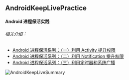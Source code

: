 ## AndroidKeepLivePractice

#### Android 进程保活实践

###### 相关介绍：

* [Android 进程保活系列：（一）利用 Activity 提升权限](https://isuperqiang.github.io/2017/01/04/Android-%E8%BF%9B%E7%A8%8B%E4%BF%9D%E6%B4%BB%E7%B3%BB%E5%88%97%EF%BC%9A%EF%BC%88%E4%B8%80%EF%BC%89%E5%88%A9%E7%94%A8-Activity%E6%8F%90%E5%8D%87%E6%9D%83%E9%99%90/)
* [Android 进程保活系列：（二）利用 Notification 提升权限](https://isuperqiang.github.io/2017/01/05/Android-%E8%BF%9B%E7%A8%8B%E4%BF%9D%E6%B4%BB%E7%B3%BB%E5%88%97%EF%BC%9A%EF%BC%88%E4%BA%8C%EF%BC%89%E5%88%A9%E7%94%A8Notification%E6%8F%90%E5%8D%87%E6%9D%83%E9%99%90/)
* [Android 进程保活系列：（三）利用定时器和系统广播](https://isuperqiang.github.io/2017/01/17/Android-%E8%BF%9B%E7%A8%8B%E4%BF%9D%E6%B4%BB%E7%B3%BB%E5%88%97%EF%BC%9A%EF%BC%88%E4%B8%89%EF%BC%89%E5%88%A9%E7%94%A8%E5%AE%9A%E6%97%B6%E5%99%A8%E5%92%8C%E7%B3%BB%E7%BB%9F%E5%B9%BF%E6%92%AD/)

![AndroidKeepLiveSummary](AndroidKeepLive.png)
